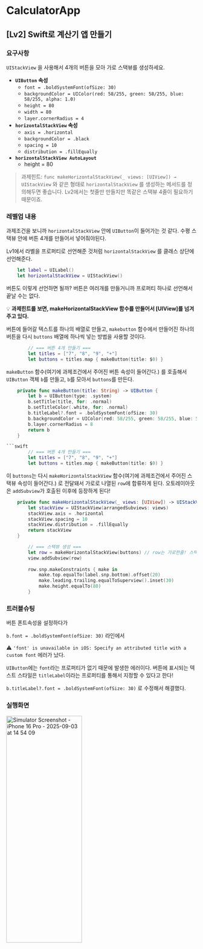 # CalculatorApp
## [Lv2] Swift로 계산기 앱 만들기

### 요구사항

`UIStackView` 을 사용해서 4개의 버튼을 모아 가로 스택뷰를 생성하세요.

- **`UIButton` 속성**
    - `font = .boldSystemFont(ofSize: 30)`
    - `backgroundColor = UIColor(red: 58/255, green: 58/255, blue: 58/255, alpha: 1.0)`
    - `height = 80`
    - `width = 80`
    - `layer.cornerRadius = 4`
- **`horizontalStackView` 속성**
    - `axis = .horizontal`
    - `backgroundColor = .black`
    - `spacing = 10`
    - `distribution = .fillEqually`
- **`horizontalStackView AutoLayout`**
    - height = 80


> 과제힌트: `func makeHorizontalStackView(_ views: [UIView]) → UIStackView` 와 같은 형태로 `horizontalStackView` 를 생성하는 메서드를 정의해두면 좋습니다. Lv2에서는 첫줄만 만들지만 똑같은 스택뷰 4줄이 필요하기 때문이죠.

### 레벨업 내용

과제조건을 보니까 ```horizontalStackView``` 안에 ```UIButton```이 들어가는 것 같다. 수평 스택뷰 안에 버튼 4개를 만들어서 넣어줘야된다.

Lv1에서 라벨을 프로퍼티로 선언해준 것처럼 ```horizontalStackView``` 를 클래스 상단에 선언해준다. 

```swift
    let label = UILabel()
    let horizontalStackView = UIStackView()
```

버튼도 이렇게 선언하면 될까? 버튼은 여러개를 만들거니까 프로퍼티 하나로 선언해서 끝날 수는 없다. 

💡 **과제힌트를 보면, makeHorizontalStackView 함수를 만들어서 [UIView]를 넘겨주고 있다.**

버튼에 들어갈 텍스트를 하나의 배열로 만들고, ```makebutton``` 함수에서 만들어진 하나의 버튼을 다시 ```buttons``` 배열에 하나씩 넣는 방법을 사용할 것이다.

```swift
        // === 버튼 4개 만들기 ===
        let titles = ["7", "8", "9", "+"]
        let buttons = titles.map { makeButton(title: $0) }
```

```makeButton``` 함수(여기에 과제조건에서 주어진 버튼 속성이 들어간다.) 를 호출해서 ```UIButton``` 객체 ```b```를 만들고, ```b```를 모아서 ```buttons```를 만든다.

```swift
    private func makeButton(title: String) -> UIButton {
        let b = UIButton(type: .system)
        b.setTitle(title, for: .normal)
        b.setTitleColor(.white, for: .normal)
        b.titleLabel?.font = .boldSystemFont(ofSize: 30)
        b.backgroundColor = UIColor(red: 58/255, green: 58/255, blue: 58/255, alpha: 1.0)
        b.layer.cornerRadius = 8
        return b
    }

```swift
        // === 버튼 4개 만들기 ===
        let titles = ["7", "8", "9", "+"]
        let buttons = titles.map { makeButton(title: $0) }
```

이 ```buttons```는 다시 ```makeHorizontalStackView``` 함수(여기에 과제조건에서 주어진 스택뷰 속성이 들어간다.) 로 전달돼서 가로로 나열된 ```row```에 합류하게 된다.
오토레이아웃은 ```addSubview```가 호출된 이후에 등장하게 된다!

```swift
    private func makeHorizontalStackView(_ views: [UIView]) -> UIStackView {
        let stackView = UIStackView(arrangedSubviews: views)
        stackView.axis = .horizontal
        stackView.spacing = 10
        stackView.distribution = .fillEqually
        return stackView
    }
```

```swift
        // === 스택뷰 생성 ===
        let row = makeHorizontalStackView(buttons) // row는 가로한줄! 스택뷰만들기함수로 생성된 객체 stackView를 row에 담는다.
        view.addSubview(row)
        
        row.snp.makeConstraints { make in
            make.top.equalTo(label.snp.bottom).offset(20)
            make.leading.trailing.equalToSuperview().inset(30)
            make.height.equalTo(80)
        }
```
### 트러블슈팅

버튼 폰트속성을 설정하다가

```b.font = .boldSystemFont(ofSize: 30)``` 라인에서

⚠️ ```'font' is unavailable in iOS: Specify an attributed title with a custom font``` 에러가 났다.

```UIButton```에는 ```font```라는 프로퍼티가 없기 때문에 발생한 에러이다.
버튼에 표시되는 텍스트 스타일은 ```titleLabel```이라는 프로퍼티를 통해서 지정할 수 있다고 한다!

```b.titleLabel?.font = .boldSystemFont(ofSize: 30)``` 로 수정해서 해결했다.

### 실행화면

<img width="200" height="600" alt="Simulator Screenshot - iPhone 16 Pro - 2025-09-03 at 14 54 09" src="https://github.com/user-attachments/assets/6427ce6e-b366-436f-ac46-5362f30c5671" />


